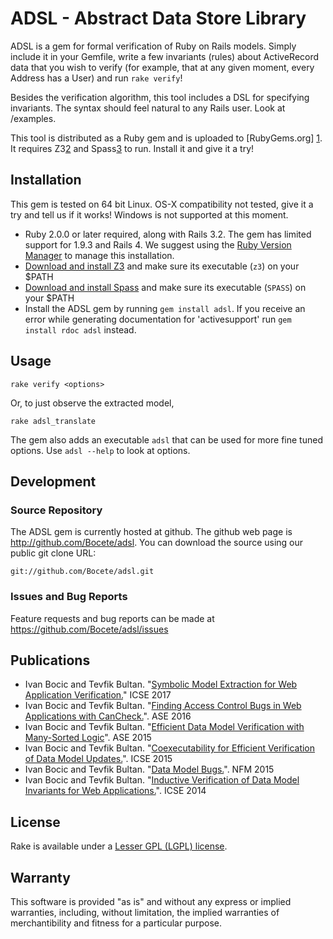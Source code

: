 ADSL - Abstract Data Store Library
=========================================================

ADSL is a gem for formal verification of Ruby on Rails models.  Simply include it in your Gemfile, write a few 
invariants (rules) about ActiveRecord data that you wish to verify (for example, that at any given moment, every
Address has a User) and run `rake verify`!

Besides the verification algorithm, this tool includes a DSL for specifying invariants.  The syntax should feel
natural to any Rails user. Look at /examples.

This tool is distributed as a Ruby gem and is uploaded to [RubyGems.org] [1]. It requires Z3[2] and Spass[3] to run. Install
it and give it a try!


Installation
------------

This gem is tested on 64 bit Linux. OS-X compatibility not tested, give it a try
and tell us if it works! Windows is not supported at this moment.

 - Ruby 2.0.0 or later required, along with Rails 3.2.  The gem has limited support for 1.9.3 and Rails 4.  We suggest using the [Ruby Version Manager](https://rvm.io/rvm/install/) to manage this installation.
 - [Download and install Z3](https://github.com/Z3Prover/z3) and make sure its executable (`z3`) on your $PATH
 - [Download and install Spass](http://www.spass-prover.org/download/index.html) and make sure its executable (`SPASS`) on your $PATH
 - Install the ADSL gem by running `gem install adsl`.
   If you receive an error while generating documentation for 'activesupport' run `gem install rdoc adsl` instead.
 
Usage
-----

    rake verify <options>
    
Or, to just observe the extracted model,

    rake adsl_translate

The gem also adds an executable `adsl` that can be used for more fine tuned options.  Use `adsl --help` to look at options.

Development
-----------

### Source Repository

The ADSL gem is currently hosted at github. The github web page is http://github.com/Bocete/adsl.
You can download the source using our public git clone URL:

    git://github.com/Bocete/adsl.git

### Issues and Bug Reports

Feature requests and bug reports can be made at https://github.com/Bocete/adsl/issues

Publications
------------

* Ivan Bocic and Tevfik Bultan. "[Symbolic Model Extraction for Web Application Verification.](https://cs.ucsb.edu/~bo/papers/icse17.pdf)" ICSE 2017
* Ivan Bocic and Tevfik Bultan. "[Finding Access Control Bugs in Web Applications with CanCheck.](https://cs.ucsb.edu/~bo/papers/ase16.pdf)". ASE 2016
* Ivan Bocic and Tevfik Bultan. "[Efficient Data Model Verification with Many-Sorted Logic](https://cs.ucsb.edu/~bo/papers/ase15.pdf)". ASE 2015
* Ivan Bocic and Tevfik Bultan. "[Coexecutability for Efficient Verification of Data Model Updates.](https://cs.ucsb.edu/~bo/papers/icse15.pdf)". ICSE 2015
* Ivan Bocic and Tevfik Bultan. "[Data Model Bugs.](https://cs.ucsb.edu/~bo/papers/nfm15.pdf)". NFM 2015
* Ivan Bocic and Tevfik Bultan. "[Inductive Verification of Data Model Invariants for Web Applications.](https://www.cs.ucsb.edu/~bo/papers/icse14.pdf)". ICSE 2014

License
-------

Rake is available under a [Lesser GPL (LGPL) license](LICENSE).


Warranty
--------

This software is provided "as is" and without any express or
implied warranties, including, without limitation, the implied
warranties of merchantibility and fitness for a particular
purpose.

  [1]: https://rubygems.org/gems/adsl "RubyGems.org"
  [2]: https://github.com/Z3Prover/z3 "The Z3 Theorem Prover"
  [3]: http://www.spass-prover.org/ "Spass"
